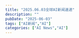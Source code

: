 ```yaml
---
title: "2025.06.03全球AI新闻速递"
description: ""
pubDate: "2025-06-03"
tags: ["AI新闻","AI"]
categories: ["AI News","AI"]
---
```

